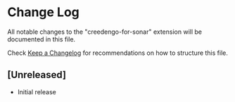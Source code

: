# Change Log

All notable changes to the "creedengo-for-sonar" extension will be documented in this file.

Check [Keep a Changelog](http://keepachangelog.com/) for recommendations on how to structure this file.

## [Unreleased]

- Initial release

